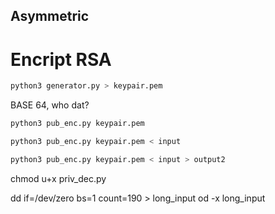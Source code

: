 ## Asymmetric

# Encript RSA
```bash
python3 generator.py > keypair.pem
```

BASE 64, who dat?

```bash
python3 pub_enc.py keypair.pem
```

```bash
python3 pub_enc.py keypair.pem < input 
```

```bash
python3 pub_enc.py keypair.pem < input > output2
````

chmod u+x priv_dec.py 


dd if=/dev/zero bs=1 count=190 > long_input
od -x long_input 
